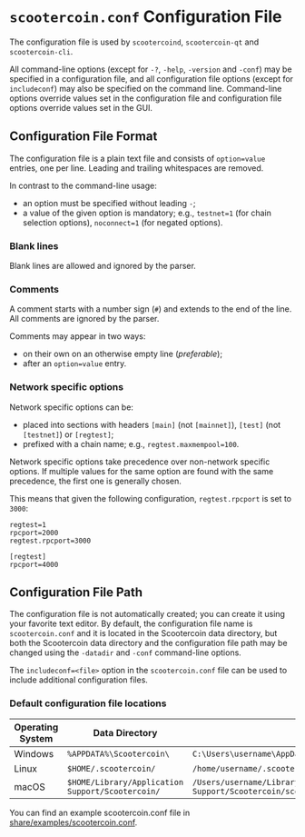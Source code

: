 # `scootercoin.conf` Configuration File

The configuration file is used by `scootercoind`, `scootercoin-qt` and `scootercoin-cli`.

All command-line options (except for `-?`, `-help`, `-version` and `-conf`) may be specified in a configuration file, and all configuration file options (except for `includeconf`) may also be specified on the command line. Command-line options override values set in the configuration file and configuration file options override values set in the GUI.

## Configuration File Format

The configuration file is a plain text file and consists of `option=value` entries, one per line. Leading and trailing whitespaces are removed.

In contrast to the command-line usage:
- an option must be specified without leading `-`;
- a value of the given option is mandatory; e.g., `testnet=1` (for chain selection options), `noconnect=1` (for negated options).

### Blank lines

Blank lines are allowed and ignored by the parser.

### Comments

A comment starts with a number sign (`#`) and extends to the end of the line. All comments are ignored by the parser.

Comments may appear in two ways:
- on their own on an otherwise empty line (_preferable_);
- after an `option=value` entry.

### Network specific options

Network specific options can be:
- placed into sections with headers `[main]` (not `[mainnet]`), `[test]` (not `[testnet]`) or `[regtest]`;
- prefixed with a chain name; e.g., `regtest.maxmempool=100`.

Network specific options take precedence over non-network specific options.
If multiple values for the same option are found with the same precedence, the
first one is generally chosen.

This means that given the following configuration, `regtest.rpcport` is set to `3000`:

```
regtest=1
rpcport=2000
regtest.rpcport=3000

[regtest]
rpcport=4000
```

## Configuration File Path

The configuration file is not automatically created; you can create it using your favorite text editor. By default, the configuration file name is `scootercoin.conf` and it is located in the Scootercoin data directory, but both the Scootercoin data directory and the configuration file path may be changed using the `-datadir` and `-conf` command-line options.

The `includeconf=<file>` option in the `scootercoin.conf` file can be used to include additional configuration files.

### Default configuration file locations

Operating System | Data Directory | Example Path
-- | -- | --
Windows | `%APPDATA%\Scootercoin\` | `C:\Users\username\AppData\Roaming\Scootercoin\scootercoin.conf`
Linux | `$HOME/.scootercoin/` | `/home/username/.scootercoin/scootercoin.conf`
macOS | `$HOME/Library/Application Support/Scootercoin/` | `/Users/username/Library/Application Support/Scootercoin/scootercoin.conf`

You can find an example scootercoin.conf file in [share/examples/scootercoin.conf](../share/examples/scootercoin.conf).
